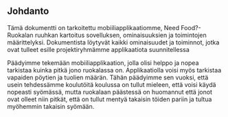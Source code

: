 ## Johdanto

Tämä dokumentti on tarkoitettu mobiiliapplikaatiomme, Need Food?- Ruokalan ruuhkan kartoitus sovelluksen, ominaisuuksien ja toimintojen määrittelyksi. Dokumentista löytyvät kaikki ominaisuudet ja toiminnot, jotka ovat tulleet esille projektiryhmämme applikaatiota suunnitellessa

Päädyimme tekemään mobiiliapplikaation, jolla olisi helppo ja nopea tarkistaa kuinka pitkä jono ruokalassa on. Applikaatiolla voisi myös tarkistaa vapaiden pöytien ja tuolien määrän. Tähän päädyimme sen vuoksi, että usein tehdessämme koulutöitä koulussa on tullut mieleen, että voisi käydä nopeasti syömässä, mutta ruokalaan päästessä on huomannut että jonot ovat olleet niin pitkät, että on tullut mentyä takaisin töiden pariin ja tultua myöhemmin takaisin syömään.
